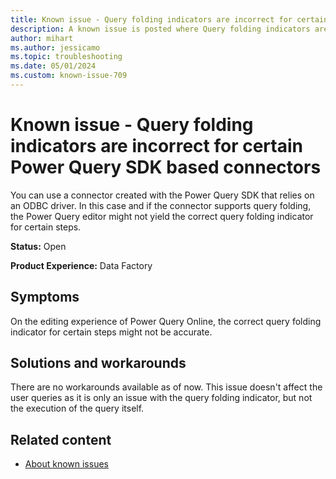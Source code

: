```yaml
---
title: Known issue - Query folding indicators are incorrect for certain Power Query SDK based connectors
description: A known issue is posted where Query folding indicators are incorrect for certain Power Query SDK based connectors.
author: mihart
ms.author: jessicamo
ms.topic: troubleshooting  
ms.date: 05/01/2024
ms.custom: known-issue-709
---
```


# Known issue - Query folding indicators are incorrect for certain Power Query SDK based connectors

You can use a connector created with the Power Query SDK that relies on an ODBC driver. In this case and if the connector supports query folding, the Power Query editor might not yield the correct query folding indicator for certain steps.

**Status:** Open

**Product Experience:** Data Factory

## Symptoms

On the editing experience of Power Query Online, the correct query folding indicator for certain steps might not be accurate.

## Solutions and workarounds

There are no workarounds available as of now. This issue doesn't affect the user queries as it is only an issue with the query folding indicator, but not the execution of the query itself.

## Related content

- [About known issues](https://support.fabric.microsoft.com/known-issues)
